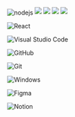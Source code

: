 <!-- NODE.JS -->
<img align="center" alt="nodejs" src="https://img.shields.io/badge/Node.js-43853D?style=for-the-badge&logo=node.js&logoColor=white" />

<!-- HTML5 -->
<img src="https://img.shields.io/badge/HTML5-E34F26?style=for-the-badge&logo=html5&logoColor=white" /> 

<!-- CSS3 -->
<img src="https://img.shields.io/badge/CSS3-1572B6?style=for-the-badge&logo=css3&logoColor=white" />

<!-- SASS -->
<img src="https://img.shields.io/badge/Sass-CC6699?style=for-the-badge&logo=sass&logoColor=white" />

<!-- JAVASCRIPT -->
<img src="https://img.shields.io/badge/JavaScript-323330?style=for-the-badge&logo=javascript&logoColor=F7DF1E" />

<!-- REACT -->
![React](https://img.shields.io/badge/React-20232A?style=for-the-badge&logo=react&logoColor=61DAFB)&nbsp;

<!-- VS CODE -->
![Visual Studio Code](https://img.shields.io/badge/Visual_Studio_Code-0078D4?style=for-the-badge&logo=visual%20studio%20code&logoColor=white)&nbsp;

<!-- GITHUB -->
![GitHub](https://img.shields.io/badge/GitHub-100000?style=for-the-badge&logo=github&logoColor=white
)&nbsp;

<!-- GIT -->
![Git](https://img.shields.io/badge/Git-E34F26?style=for-the-badge&logo=git&logoColor=white
)&nbsp;

<!-- WINDOWS -->
![Windows](	https://img.shields.io/badge/Windows-017AD7?style=for-the-badge&logo=windows&logoColor=white)&nbsp;

<!-- FIGMA -->
![Figma](	https://img.shields.io/badge/Figma-F24E1E?style=for-the-badge&logo=figma&logoColor=white)&nbsp;

<!-- NOTION -->
![Notion](https://img.shields.io/badge/Notion-000000?style=for-the-badge&logo=notion&logoColor=white
)&nbsp;

